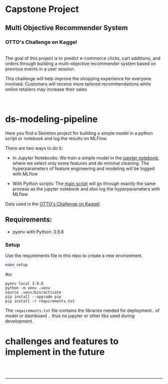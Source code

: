 # Capstone Project

## Multi Objective Recommender System
### OTTO's Challenge on Kaggel
<br>
The goal of this project is to predict e-commerce clicks, cart additions, and orders through building a multi-objective recommender system based on previous events in a user session.

<br>

This challenge  will help improve the shopping experience for everyone involved. Customers will receive more tailored recommendations while online retailers may increase their sales

<br>


# ds-modeling-pipeline

Here you find a Skeleton project for building a simple model in a python script or notebook and log the results on MLFlow.

There are two ways to do it: 
* In Jupyter Notebooks:
    We train a simple model in the [jupyter notebook](notebooks/EDA-and-modeling.ipynb), where we select only some features and do minimal cleaning. The hyperparameters of feature engineering and modeling will be logged with MLflow

* With Python scripts:
    The [main script](modeling/train.py) will go through exactly the same process as the jupyter notebook and also log the hyperparameters with MLflow

Data used is the [OTTO's Challenge on Kaggel](https://www.kaggle.com/competitions/otto-recommender-system/data).

## Requirements:

- pyenv with Python: 3.9.8

### Setup

Use the requirements file in this repo to create a new environment.

```BASH
make setup
```
#or
```
pyenv local 3.9.8
python -m venv .venv
source .venv/bin/activate
pip install --upgrade pip
pip install -r requirements.txt
```

The `requirements.txt` file contains the libraries needed for deployment.. of model or dashboard .. thus no jupyter or other libs used during development.

# challenges and features to implement in the future

<br>

<br>

___
